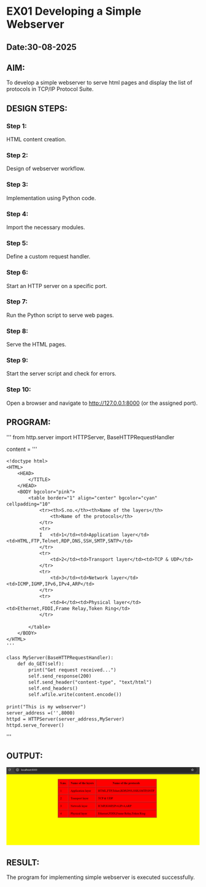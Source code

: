 # EX01 Developing a Simple Webserver
## Date:30-08-2025

## AIM:
To develop a simple webserver to serve html pages and display the list of protocols in TCP/IP Protocol Suite.

## DESIGN STEPS:
### Step 1: 
HTML content creation.

### Step 2:
Design of webserver workflow.

### Step 3:
Implementation using Python code.

### Step 4:
Import the necessary modules.

### Step 5:
Define a custom request handler.

### Step 6:
Start an HTTP server on a specific port.

### Step 7:
Run the Python script to serve web pages.

### Step 8:
Serve the HTML pages.

### Step 9:
Start the server script and check for errors.

### Step 10:
Open a browser and navigate to http://127.0.0.1:8000 (or the assigned port).

## PROGRAM:
'''
from http.server import HTTPServer, BaseHTTPRequestHandler

content = '''
```
<!doctype html>
<HTML>
    <HEAD>
        </TITLE>
    </HEAD>
    <BODY bgcolor="pink">
        <table border="1" align="center" bgcolor="cyan" cellpadding="10"
            <tr><th>S.no.</th><th>Name of the layers</th>
                <th>Name of the protocols</th>
            </tr>
            <tr>
            I   <td>1</td><td>Application layer</td><td>HTML,FTP,Telnet,RDP,DNS,SSH,SMTP,SNTP</td>
            </tr>
            <tr>
                <td>2</td><td>Transport layer</td><td>TCP & UDP</td>
            </tr>
            <tr>
                <td>3</td><td>Network layer</td><td>ICMP,IGMP,IPv6,IPv4,ARP</td>
            </tr>
            <tr>
                <td>4</td><td>Physical layer</td><td>Ethernet,FDDI,Frame Relay,Token Ring</td>
            </tr>
            
        </table>
    </BODY>
</HTML>
'''

class MyServer(BaseHTTPRequestHandler):
    def do_GET(self):
        print("Get request received...")
        self.send_response(200) 
        self.send_header("content-type", "text/html")       
        self.end_headers()
        self.wfile.write(content.encode())

print("This is my webserver") 
server_address =('',8000)
httpd = HTTPServer(server_address,MyServer)
httpd.serve_forever()
```
'''

## OUTPUT:
![alt text](<Screenshot 2025-08-30 093859-1.png>)

## RESULT:
The program for implementing simple webserver is executed successfully.
